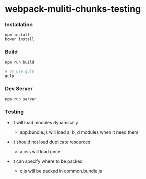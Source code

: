 webpack-muliti-chunks-testing
============================

### Installation

```
npm install
bower install
```

### Build

```sh
npm run build

# or use gulp
gulp
```

### Dev Server

```
npm run server
```


### Testing

- It will load modules dynamically
  - app.bundle.js will load a, b, d modules when it need them

- It should not load duplicate resources
  - a.css will load once

- It can specify where to be packed
  - c.js will be packed in common.bundle.js

